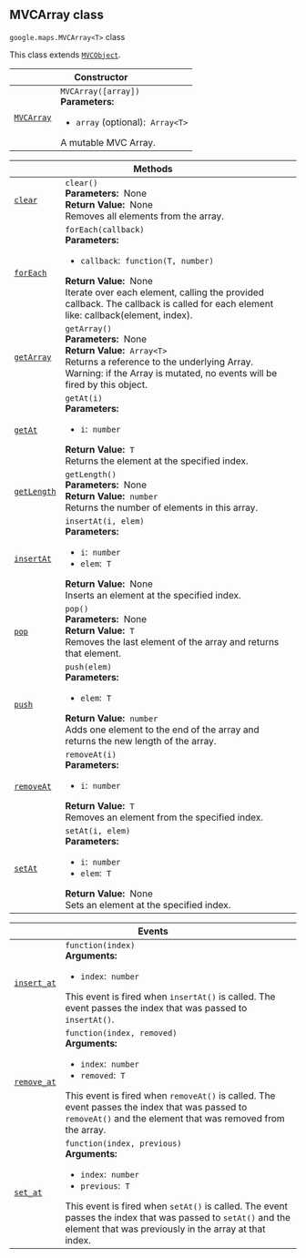 
<h2 id="MVCArray">MVCArray class</h2>
<p>
<code><span itemprop="path">google.maps</span>.<span itemprop="name">MVCArray&lt;T&gt;</span></code>
class
</p>
<p>This class extends
<code><a href="MVCObject.md">MVCObject</a></code>.
</p>
<div class="devsite-table-wrapper"><table class="constructors responsive" summary="class MVCArray - Constructor">
<thead>
<tr><th colspan="2" id="MVCArray.constructor">Constructor</th>
</tr></thead>
<tbody>
<tr>
<td><code><a class="secret-link" href="#MVCArray.constructor"><span>MVCArray</span></a></code></td>
<td><div><code>MVCArray([array])</code></div>
<div class="desc"><strong>Parameters:</strong>&nbsp; <ul>
<li><code>array</code> (optional):&nbsp; <code>Array&lt;T&gt;</code></li>
</ul></div>
<div class="desc">A mutable MVC Array.</div></td>
</tr>
</tbody>
</table></div>
<div class="devsite-table-wrapper"><table class="methods responsive" summary="class MVCArray - Methods">
<thead>
<tr><th colspan="2">Methods</th>
</tr></thead>
<tbody>
<tr id="MVCArray.clear">
<td itemprop="property"><code><a class="secret-link" href="#MVCArray.clear"><span>clear</span></a></code></td>
<td><div><code>clear()</code></div>
<div class="desc"><strong>Parameters:</strong>&nbsp; None</div>
<div class="desc"><strong>Return Value:</strong>&nbsp; None</div>
<div class="desc">Removes all elements from the array.</div></td>
</tr>
<tr id="MVCArray.forEach">
<td itemprop="property"><code><a class="secret-link" href="#MVCArray.forEach"><span>forEach</span></a></code></td>
<td><div><code>forEach(callback)</code></div>
<div class="desc"><strong>Parameters:</strong>&nbsp; <ul>
<li><code>callback</code>:&nbsp; <code>function(T, number)</code></li>
</ul></div>
<div class="desc"><strong>Return Value:</strong>&nbsp; None</div>
<div class="desc">Iterate over each element, calling the provided callback. The callback is called for each element like: callback(element, index).</div></td>
</tr>
<tr id="MVCArray.getArray">
<td itemprop="property"><code><a class="secret-link" href="#MVCArray.getArray"><span>getArray</span></a></code></td>
<td><div><code>getArray()</code></div>
<div class="desc"><strong>Parameters:</strong>&nbsp; None</div>
<div class="desc"><strong>Return Value:</strong>&nbsp; <code>Array&lt;T&gt;</code></div>
<div class="desc">Returns a reference to the underlying Array. Warning: if the Array is mutated, no events will be fired by this object.</div></td>
</tr>
<tr id="MVCArray.getAt">
<td itemprop="property"><code><a class="secret-link" href="#MVCArray.getAt"><span>getAt</span></a></code></td>
<td><div><code>getAt(i)</code></div>
<div class="desc"><strong>Parameters:</strong>&nbsp; <ul>
<li><code>i</code>:&nbsp; <code>number</code></li>
</ul></div>
<div class="desc"><strong>Return Value:</strong>&nbsp; <code>T</code></div>
<div class="desc">Returns the element at the specified index.</div></td>
</tr>
<tr id="MVCArray.getLength">
<td itemprop="property"><code><a class="secret-link" href="#MVCArray.getLength"><span>getLength</span></a></code></td>
<td><div><code>getLength()</code></div>
<div class="desc"><strong>Parameters:</strong>&nbsp; None</div>
<div class="desc"><strong>Return Value:</strong>&nbsp; <code>number</code></div>
<div class="desc">Returns the number of elements in this array.</div></td>
</tr>
<tr id="MVCArray.insertAt">
<td itemprop="property"><code><a class="secret-link" href="#MVCArray.insertAt"><span>insertAt</span></a></code></td>
<td><div><code>insertAt(i, elem)</code></div>
<div class="desc"><strong>Parameters:</strong>&nbsp; <ul>
<li><code>i</code>:&nbsp; <code>number</code></li>
<li><code>elem</code>:&nbsp; <code>T</code></li>
</ul></div>
<div class="desc"><strong>Return Value:</strong>&nbsp; None</div>
<div class="desc">Inserts an element at the specified index.</div></td>
</tr>
<tr id="MVCArray.pop">
<td itemprop="property"><code><a class="secret-link" href="#MVCArray.pop"><span>pop</span></a></code></td>
<td><div><code>pop()</code></div>
<div class="desc"><strong>Parameters:</strong>&nbsp; None</div>
<div class="desc"><strong>Return Value:</strong>&nbsp; <code>T</code></div>
<div class="desc">Removes the last element of the array and returns that element.</div></td>
</tr>
<tr id="MVCArray.push">
<td itemprop="property"><code><a class="secret-link" href="#MVCArray.push"><span>push</span></a></code></td>
<td><div><code>push(elem)</code></div>
<div class="desc"><strong>Parameters:</strong>&nbsp; <ul>
<li><code>elem</code>:&nbsp; <code>T</code></li>
</ul></div>
<div class="desc"><strong>Return Value:</strong>&nbsp; <code>number</code></div>
<div class="desc">Adds one element to the end of the array and returns the new length of the array.</div></td>
</tr>
<tr id="MVCArray.removeAt">
<td itemprop="property"><code><a class="secret-link" href="#MVCArray.removeAt"><span>removeAt</span></a></code></td>
<td><div><code>removeAt(i)</code></div>
<div class="desc"><strong>Parameters:</strong>&nbsp; <ul>
<li><code>i</code>:&nbsp; <code>number</code></li>
</ul></div>
<div class="desc"><strong>Return Value:</strong>&nbsp; <code>T</code></div>
<div class="desc">Removes an element from the specified index.</div></td>
</tr>
<tr id="MVCArray.setAt">
<td itemprop="property"><code><a class="secret-link" href="#MVCArray.setAt"><span>setAt</span></a></code></td>
<td><div><code>setAt(i, elem)</code></div>
<div class="desc"><strong>Parameters:</strong>&nbsp; <ul>
<li><code>i</code>:&nbsp; <code>number</code></li>
<li><code>elem</code>:&nbsp; <code>T</code></li>
</ul></div>
<div class="desc"><strong>Return Value:</strong>&nbsp; None</div>
<div class="desc">Sets an element at the specified index.</div></td>
</tr>
</tbody>
</table></div>
<div class="devsite-table-wrapper"><table class="details responsive" summary="class MVCArray - Events">
<thead>
<tr><th colspan="2">Events</th>
</tr></thead>
<tbody>
<tr id="MVCArray.insert_at">
<td itemprop="property"><code><a class="secret-link" href="#MVCArray.insert_at"><span>insert_at</span></a></code></td>
<td><div><code>function(index)</code></div>
<div class="desc"><strong>Arguments:</strong>&nbsp; <ul>
<li><code>index</code>:&nbsp; <code>number</code></li>
</ul></div>
<div class="desc">This event is fired when <code>insertAt()</code> is called. The event passes the index that was passed to <code>insertAt()</code>.</div></td>
</tr>
<tr id="MVCArray.remove_at">
<td itemprop="property"><code><a class="secret-link" href="#MVCArray.remove_at"><span>remove_at</span></a></code></td>
<td><div><code>function(index, removed)</code></div>
<div class="desc"><strong>Arguments:</strong>&nbsp; <ul>
<li><code>index</code>:&nbsp; <code>number</code></li>
<li><code>removed</code>:&nbsp; <code>T</code></li>
</ul></div>
<div class="desc">This event is fired when <code>removeAt()</code> is called. The event passes the index that was passed to <code>removeAt()</code> and the element that was removed from the array.</div></td>
</tr>
<tr id="MVCArray.set_at">
<td itemprop="property"><code><a class="secret-link" href="#MVCArray.set_at"><span>set_at</span></a></code></td>
<td><div><code>function(index, previous)</code></div>
<div class="desc"><strong>Arguments:</strong>&nbsp; <ul>
<li><code>index</code>:&nbsp; <code>number</code></li>
<li><code>previous</code>:&nbsp; <code>T</code></li>
</ul></div>
<div class="desc">This event is fired when <code>setAt()</code> is called. The event passes the index that was passed to <code>setAt()</code> and the element that was previously in the array at that index.</div></td>
</tr>
</tbody>
</table></div>
